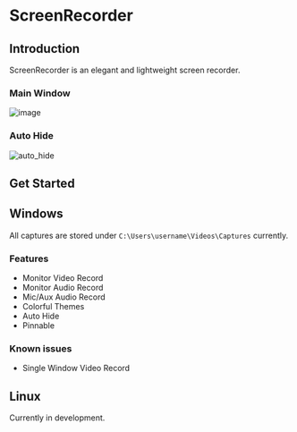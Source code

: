 # ScreenRecorder
## Introduction
ScreenRecorder is an elegant and lightweight screen recorder.
### Main Window
![image](https://user-images.githubusercontent.com/105584788/224842312-2efa8a75-39b1-4281-b380-d3f29a2a5541.png)

### Auto Hide
![auto_hide](https://user-images.githubusercontent.com/105584788/224845295-b7f89590-7c79-4bb1-a141-2cc0cc21d0a5.gif)

## Get Started
## Windows
All captures are stored under `C:\Users\username\Videos\Captures` currently.
### Features
- Monitor Video Record
- Monitor Audio Record
- Mic/Aux Audio Record
- Colorful Themes
- Auto Hide
- Pinnable
### Known issues
- Single Window Video Record
## Linux
Currently in development.
